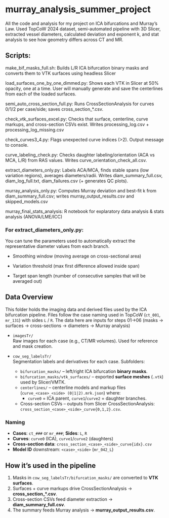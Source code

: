 # murray_analysis_summer_project
All the code and analysis for my project on ICA bifurcations and Murray’s Law. Used TopCoW 2024 dataset, semi-automated pipeline with 3D Slicer, extracted vessel diameters, calculated deviation and exponent k, and stat analysis to see how geometry differs across CT and MR.



## Scripts: 

make_bif_masks_full.sh: Builds L/R ICA bifurcation binary masks and converts them to VTK surfaces using headless Slicer

load_surfaces_one_by_one_dimmed.py: Shows each VTK in Slicer at 50% opacity, one at a time. User will manually generate and save the centerlines from each of the loaded surfaces.

semi_auto_cross_section_full.py: Runs CrossSectionAnalysis for curves 0/1/2 per case/side; saves cross_section_*.csv.

check_vtk_surfaces_excel.py: Checks that surface, centerline, curve markups, and cross-section CSVs exist. Writes processing_log.csv + processing_log_missing.csv

check_curves3_4.py: Flags unexpected curve indices (>2). Output message to console.

curve_labeling_check.py: Checks daughter labeling/orientation (ACA vs MCA, L/R) from RAS values. Writes curve_orientation_check_all.csv.

extract_diameters_only.py: Labels ACA/MCA, finds stable spans (low variation regions), averages diameters/radii. Writes diam_summary_full.csv, diam_log_full.txt, diam_failures.csv (+ generates QC plots).

murray_analysis_only.py: Computes Murray deviation and best-fit k from diam_summary_full.csv; writes murray_output_results.csv and skipped_models.csv

murray_final_stats_analysis: R notebook for explaratory data analysis & stats analysis (ANOVA/LME/ICC)


### For extract_diameters_only.py:

You can tune the parameters used to automatically extract the representative diameter values from each branch.

* Smoothing window (moving average on cross-sectional area)

* Variation threshold (max first difference allowed inside span)

* Target span length (number of consecutive samples that will be averaged out)



## Data Overview

This folder holds the imaging data and derived files used by the ICA bifurcation pipeline. Files follow the case naming used in TopCoW (`ct_001`, `mr_131`) with sides `L` / `R`. The data here are inputs for steps 01→06 (masks → surfaces → cross-sections → diameters → Murray analysis)

- `imagesTr/`  
  Raw images for each case (e.g., CT/MR volumes). Used for reference and mask creation.

- `cow_seg_labelsTr/`  
  Segmentation labels and derivatives for each case. Subfolders:
  - `bifurcation_masks/` – left/right ICA bifurcation **binary masks**.
  - `bifurcation_masks/vtk_surfaces/` – exported **surface meshes** (`.vtk`) used by Slicer/VMTK.
  - `centerlines/` – centerline models and markup files (`curve_<case>_<side> (0|1|2).mrk.json`) where:
    - `curve0` = ICA parent, `curve1`/`curve2` = daughter branches.
  - Cross-section CSVs – outputs from Slicer CrossSectionAnalysis: `cross_section_<case>_<side>_curve{0,1,2}.csv`.

### Naming

- **Cases**: `ct_###` or `mr_###`; **Sides**: `L`, `R`
- **Curves**: `curve0` (ICA), `curve1`/`curve2` (daughters)
- **Cross-section data**: `cross_section_<case>_<side>_curve{idx}.csv`
- **Model ID** downstream: `<case>_<side>` (`mr_042_L`)

## How it’s used in the pipeline

1. Masks in `cow_seg_labelsTr/bifurcation_masks/` are converted to **VTK surfaces**.
2. Surfaces + curve markups drive CrossSectionAnalysis → **cross_section_*.csv**.
3. Cross-section CSVs feed diameter extraction → **diam_summary_full.csv**.
4. The summary feeds Murray analysis → **murray_output_results.csv**.

